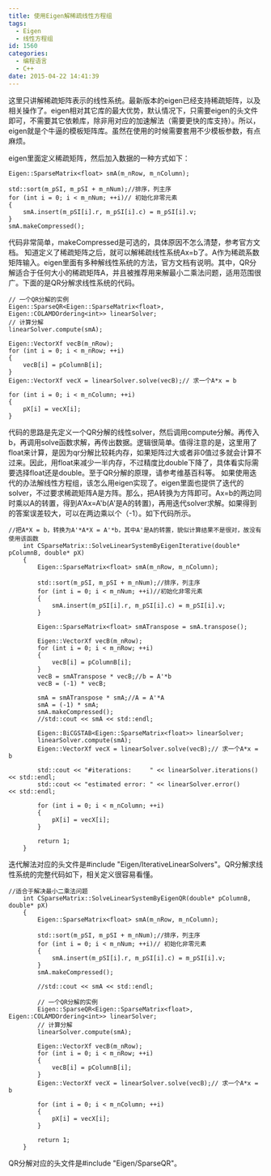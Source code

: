 ```yaml
---
title: 使用Eigen解稀疏线性方程组
tags:
  - Eigen
  - 线性方程组
id: 1560
categories:
  - 编程语言 
  - C++
date: 2015-04-22 14:41:39
---
```


这里只讲解稀疏矩阵表示的线性系统。最新版本的eigen已经支持稀疏矩阵，以及相关操作了。eigen相对其它库的最大优势，默认情况下，只需要eigen的头文件即可，不需要其它依赖库，除非用对应的加速解法（需要更快的库支持）。所以，eigen就是个牛逼的模板矩阵库。虽然在使用的时候需要套用不少模板参数，有点麻烦。

eigen里面定义稀疏矩阵，然后加入数据的一种方式如下：

``` stylus
Eigen::SparseMatrix<float> smA(m_nRow, m_nColumn);

std::sort(m_pSI, m_pSI + m_nNum);//排序，列主序
for (int i = 0; i < m_nNum; ++i)// 初始化非零元素
{
    smA.insert(m_pSI[i].r, m_pSI[i].c) = m_pSI[i].v;
}
smA.makeCompressed();
```

代码非常简单，makeCompressed是可选的，具体原因不怎么清楚，参考官方文档。
知道定义了稀疏矩阵之后，就可以解稀疏线性系统Ax=b了。A作为稀疏系数矩阵输入。eigen里面有多种解线性系统的方法，官方文档有说明。其中，QR分解适合于任何大小的稀疏矩阵A，并且被推荐用来解最小二乘法问题，适用范围很广。下面的是QR分解求线性系统的代码。

``` stylus
// 一个QR分解的实例
Eigen::SparseQR<Eigen::SparseMatrix<float>, Eigen::COLAMDOrdering<int>> linearSolver;
// 计算分解
linearSolver.compute(smA);

Eigen::VectorXf vecB(m_nRow);
for (int i = 0; i < m_nRow; ++i)
{
    vecB[i] = pColumnB[i];
}
Eigen::VectorXf vecX = linearSolver.solve(vecB);// 求一个A*x = b

for (int i = 0; i < m_nColumn; ++i)
{
    pX[i] = vecX[i];
}
```

代码的思路是先定义一个QR分解的线性solver，然后调用compute分解。再传入b，再调用solve函数求解，再传出数据。逻辑很简单。值得注意的是，这里用了float来计算，是因为qr分解比较耗内存，如果矩阵过大或者非0值过多就会计算不过来。因此，用float来减少一半内存，不过精度比double下降了，具体看实际需要选择float还是double。至于QR分解的原理，请参考维基百科等。
如果使用迭代的办法解线性方程组，该怎么用eigen实现了。eigen里面也提供了迭代的solver，不过要求稀疏矩阵A是方阵。那么，把A转换为方阵即可。Ax=b的两边同时乘以A的转置，得到A'Ax=A'b(A'是A的转置)，再用迭代solver求解。如果得到的答案误差较大，可以在两边乘以个（-1）。如下代码所示。

``` stylus
//把A*X = b，转换为A'*A*X = A'*b，其中A'是A的转置，貌似计算结果不是很对，故没有使用该函数
    int CSparseMatrix::SolveLinearSystemByEigenIterative(double* pColumnB, double* pX)
    {
        Eigen::SparseMatrix<float> smA(m_nRow, m_nColumn);

        std::sort(m_pSI, m_pSI + m_nNum);//排序，列主序
        for (int i = 0; i < m_nNum; ++i)//初始化非零元素
        {
            smA.insert(m_pSI[i].r, m_pSI[i].c) = m_pSI[i].v;
        }

        Eigen::SparseMatrix<float> smATranspose = smA.transpose();

        Eigen::VectorXf vecB(m_nRow);
        for (int i = 0; i < m_nRow; ++i)
        {
            vecB[i] = pColumnB[i];
        }
        vecB = smATranspose * vecB;//b = A'*b
        vecB = (-1) * vecB;

        smA = smATranspose * smA;//A = A'*A
        smA = (-1) * smA;
        smA.makeCompressed();
        //std::cout << smA << std::endl;

        Eigen::BiCGSTAB<Eigen::SparseMatrix<float>> linearSolver;
        linearSolver.compute(smA);
        Eigen::VectorXf vecX = linearSolver.solve(vecB);// 求一个A*x = b

        std::cout << "#iterations:     " << linearSolver.iterations() << std::endl;
        std::cout << "estimated error: " << linearSolver.error()      << std::endl;

        for (int i = 0; i < m_nColumn; ++i)
        {
            pX[i] = vecX[i];
        }

        return 1;
    }
```

迭代解法对应的头文件是#include "Eigen/IterativeLinearSolvers"。QR分解求线性系统的完整代码如下，相关定义很容易看懂。

``` stylus
//适合于解决最小二乘法问题
    int CSparseMatrix::SolveLinearSystemByEigenQR(double* pColumnB, double* pX)
    {
        Eigen::SparseMatrix<float> smA(m_nRow, m_nColumn);

        std::sort(m_pSI, m_pSI + m_nNum);//排序，列主序
        for (int i = 0; i < m_nNum; ++i)// 初始化非零元素
        {
            smA.insert(m_pSI[i].r, m_pSI[i].c) = m_pSI[i].v;
        }
        smA.makeCompressed();

        //std::cout << smA << std::endl;

        // 一个QR分解的实例
        Eigen::SparseQR<Eigen::SparseMatrix<float>, Eigen::COLAMDOrdering<int>> linearSolver;
        // 计算分解
        linearSolver.compute(smA);

        Eigen::VectorXf vecB(m_nRow);
        for (int i = 0; i < m_nRow; ++i)
        {
            vecB[i] = pColumnB[i];
        }
        Eigen::VectorXf vecX = linearSolver.solve(vecB);// 求一个A*x = b

        for (int i = 0; i < m_nColumn; ++i)
        {
            pX[i] = vecX[i];
        }

        return 1;
    }
```

  QR分解对应的头文件是#include "Eigen/SparseQR"。</pre>